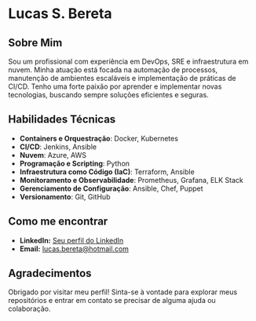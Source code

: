 # Lucas S. Bereta

## Sobre Mim

Sou um profissional com experiência em DevOps, SRE e infraestrutura em nuvem. Minha atuação está focada na automação de processos, manutenção de ambientes escaláveis e implementação de práticas de CI/CD. Tenho uma forte paixão por aprender e implementar novas tecnologias, buscando sempre soluções eficientes e seguras.

## Habilidades Técnicas

- **Containers e Orquestração**: Docker, Kubernetes
- **CI/CD**: Jenkins, Ansible
- **Nuvem**: Azure, AWS
- **Programação e Scripting**: Python
- **Infraestrutura como Código (IaC)**: Terraform, Ansible
- **Monitoramento e Observabilidade**: Prometheus, Grafana, ELK Stack
- **Gerenciamento de Configuração**: Ansible, Chef, Puppet
- **Versionamento**: Git, GitHub

## Como me encontrar
- **LinkedIn:** [Seu perfil do LinkedIn]([https://www.linkedin.com/seuperfil](https://www.linkedin.com/in/lucasbereta/))
- **Email:** lucas.bereta@hotmail.com

## Agradecimentos
Obrigado por visitar meu perfil! Sinta-se à vontade para explorar meus repositórios e entrar em contato se precisar de alguma ajuda ou colaboração.

